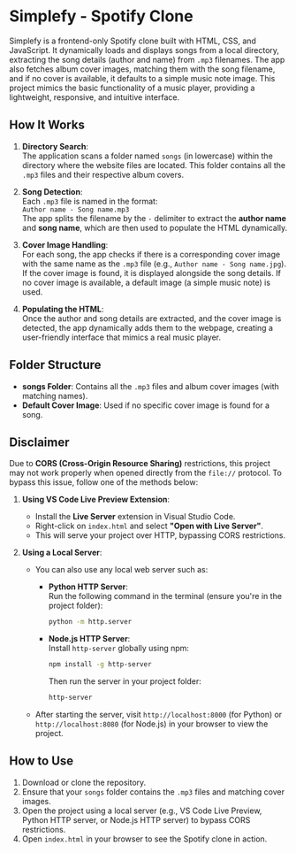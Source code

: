 # Simplefy - Spotify Clone

Simplefy is a frontend-only Spotify clone built with HTML, CSS, and JavaScript. It dynamically loads and displays songs from a local directory, extracting the song details (author and name) from `.mp3` filenames. The app also fetches album cover images, matching them with the song filename, and if no cover is available, it defaults to a simple music note image. This project mimics the basic functionality of a music player, providing a lightweight, responsive, and intuitive interface.

## How It Works

1. **Directory Search**:  
   The application scans a folder named `songs` (in lowercase) within the directory where the website files are located. This folder contains all the `.mp3` files and their respective album covers.

2. **Song Detection**:  
   Each `.mp3` file is named in the format:  
   `Author name - Song name.mp3`  
   The app splits the filename by the `-` delimiter to extract the **author name** and **song name**, which are then used to populate the HTML dynamically.

3. **Cover Image Handling**:  
   For each song, the app checks if there is a corresponding cover image with the same name as the `.mp3` file (e.g., `Author name - Song name.jpg`). If the cover image is found, it is displayed alongside the song details. If no cover image is available, a default image (a simple music note) is used.

4. **Populating the HTML**:  
   Once the author and song details are extracted, and the cover image is detected, the app dynamically adds them to the webpage, creating a user-friendly interface that mimics a real music player.

## Folder Structure

- **songs Folder**: Contains all the `.mp3` files and album cover images (with matching names).
- **Default Cover Image**: Used if no specific cover image is found for a song.

## Disclaimer

Due to **CORS (Cross-Origin Resource Sharing)** restrictions, this project may not work properly when opened directly from the `file://` protocol. To bypass this issue, follow one of the methods below:

1. **Using VS Code Live Preview Extension**:
   - Install the **Live Server** extension in Visual Studio Code.
   - Right-click on `index.html` and select **"Open with Live Server"**.
   - This will serve your project over HTTP, bypassing CORS restrictions.

2. **Using a Local Server**:
   - You can also use any local web server such as:
     - **Python HTTP Server**:  
       Run the following command in the terminal (ensure you're in the project folder):
       ```bash
       python -m http.server
       ```
     - **Node.js HTTP Server**:  
       Install `http-server` globally using npm:
       ```bash
       npm install -g http-server
       ```
       Then run the server in your project folder:
       ```bash
       http-server
       ```

   - After starting the server, visit `http://localhost:8000` (for Python) or `http://localhost:8080` (for Node.js) in your browser to view the project.

## How to Use

1. Download or clone the repository.
2. Ensure that your `songs` folder contains the `.mp3` files and matching cover images.
3. Open the project using a local server (e.g., VS Code Live Preview, Python HTTP server, or Node.js HTTP server) to bypass CORS restrictions.
4. Open `index.html` in your browser to see the Spotify clone in action.
